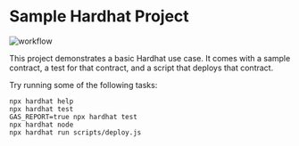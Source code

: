 # Sample Hardhat Project

![workflow](https://github.com/FilosofiaCodigo/TokenDeploy/actions/workflows/unit-tests.yml/badge.svg)

This project demonstrates a basic Hardhat use case. It comes with a sample contract, a test for that contract, and a script that deploys that contract.

Try running some of the following tasks:

```shell
npx hardhat help
npx hardhat test
GAS_REPORT=true npx hardhat test
npx hardhat node
npx hardhat run scripts/deploy.js
```
